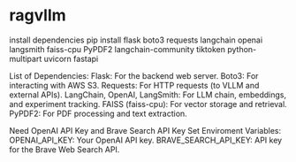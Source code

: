 # ragvllm
install dependencies
pip install flask boto3 requests langchain openai langsmith faiss-cpu PyPDF2 langchain-community tiktoken python-multipart uvicorn fastapi

List of Dependencies:
Flask: For the backend web server.
Boto3: For interacting with AWS S3.
Requests: For HTTP requests (to VLLM and external APIs).
LangChain, OpenAI, LangSmith: For LLM chain, embeddings, and experiment tracking.
FAISS (faiss-cpu): For vector storage and retrieval.
PyPDF2: For PDF processing and text extraction.

Need OpenAI API Key and Brave Search API Key
Set Enviroment Variables:
OPENAI_API_KEY: Your OpenAI API key.
BRAVE_SEARCH_API_KEY: API key for the Brave Web Search API.
